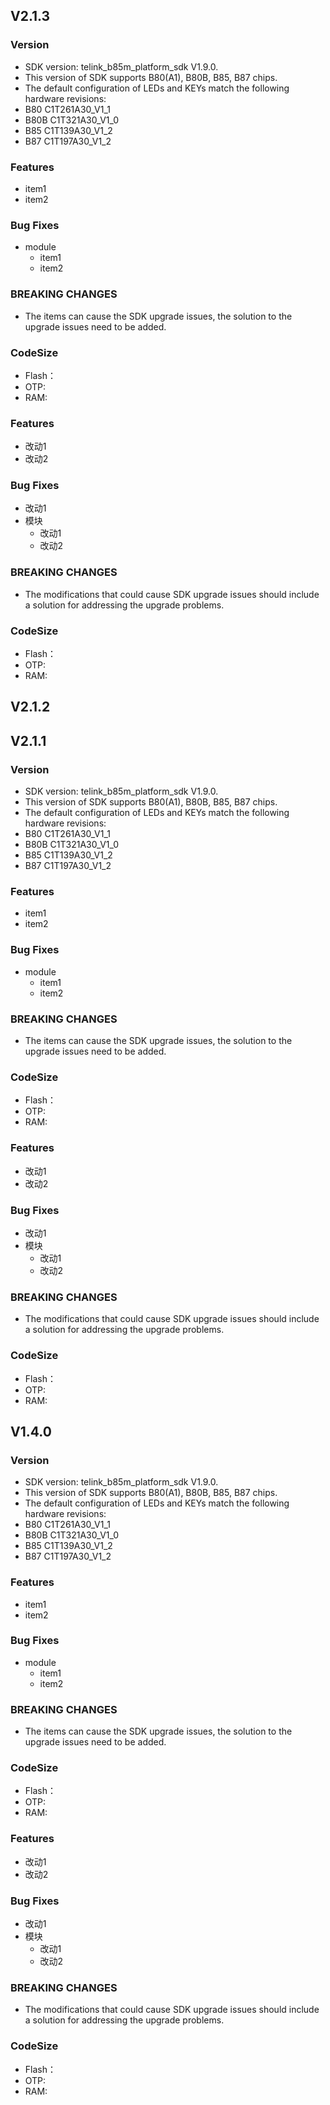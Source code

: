 ## V2.1.3

### Version

* SDK version: telink_b85m_platform_sdk V1.9.0.
* This version of SDK supports B80(A1), B80B, B85, B87 chips.
* The default configuration of LEDs and KEYs match the following hardware revisions:
*	B80	 	C1T261A30_V1_1
*	B80B	C1T321A30_V1_0
*	B85	 	C1T139A30_V1_2
*	B87  	C1T197A30_V1_2

### Features

   * item1
   * item2

### Bug Fixes

   * module
     - item1
     - item2

### BREAKING CHANGES

   * The items can cause the SDK upgrade issues, the solution to the upgrade issues need to be added.

### CodeSize

   * Flash：
   * OTP:
   * RAM:

### Features

   * 改动1
   * 改动2

### Bug Fixes

   * 改动1
   * 模块
     - 改动1
     - 改动2

### BREAKING CHANGES

   * The modifications that could cause SDK upgrade issues should include a solution for addressing the upgrade problems.

### CodeSize

   * Flash：
   * OTP:
   * RAM:

## V2.1.2

## V2.1.1

### Version

* SDK version: telink_b85m_platform_sdk V1.9.0.
* This version of SDK supports B80(A1), B80B, B85, B87 chips.
* The default configuration of LEDs and KEYs match the following hardware revisions:
*	B80	 	C1T261A30_V1_1
*	B80B	C1T321A30_V1_0
*	B85	 	C1T139A30_V1_2
*	B87  	C1T197A30_V1_2

### Features

   * item1
   * item2

### Bug Fixes

   * module
     - item1
     - item2

### BREAKING CHANGES

   * The items can cause the SDK upgrade issues, the solution to the upgrade issues need to be added.

### CodeSize

   * Flash：
   * OTP:
   * RAM:

### Features

   * 改动1
   * 改动2

### Bug Fixes

   * 改动1
   * 模块
     - 改动1
     - 改动2

### BREAKING CHANGES

   * The modifications that could cause SDK upgrade issues should include a solution for addressing the upgrade problems.

### CodeSize

   * Flash：
   * OTP:
   * RAM:


## V1.4.0

### Version

* SDK version: telink_b85m_platform_sdk V1.9.0.
* This version of SDK supports B80(A1), B80B, B85, B87 chips.
* The default configuration of LEDs and KEYs match the following hardware revisions:
*	B80	 	C1T261A30_V1_1
*	B80B	C1T321A30_V1_0
*	B85	 	C1T139A30_V1_2
*	B87  	C1T197A30_V1_2

### Features

   * item1
   * item2

### Bug Fixes

   * module
     - item1
     - item2

### BREAKING CHANGES

   * The items can cause the SDK upgrade issues, the solution to the upgrade issues need to be added.

### CodeSize

   * Flash：
   * OTP:
   * RAM:

### Features

   * 改动1
   * 改动2

### Bug Fixes

   * 改动1
   * 模块
     - 改动1
     - 改动2

### BREAKING CHANGES

   * The modifications that could cause SDK upgrade issues should include a solution for addressing the upgrade problems.

### CodeSize

   * Flash：
   * OTP:
   * RAM:
